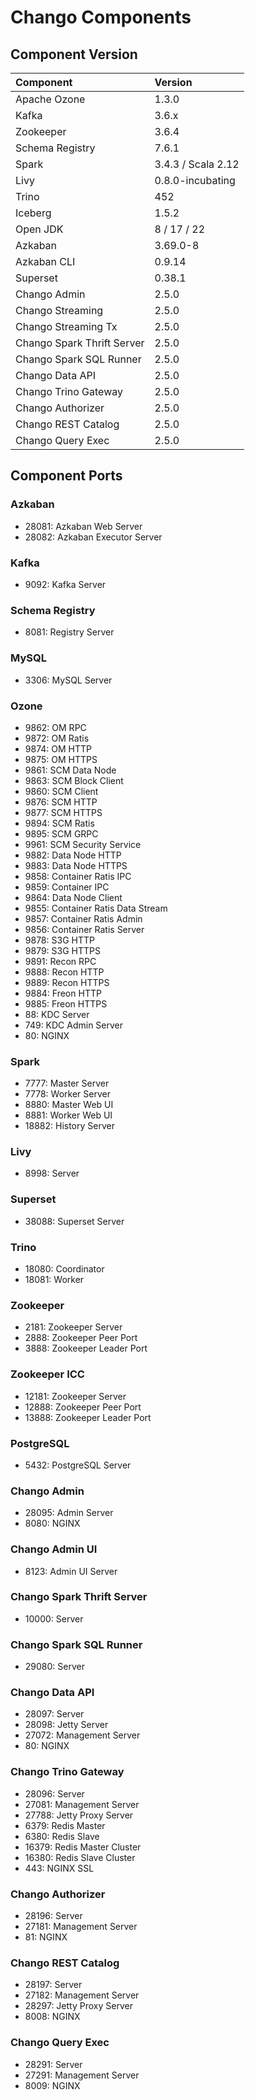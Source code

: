 # Chango Components


## Component Version


| Component                    | Version            | 
|:-----------------------------|:-------------------| 
| Apache Ozone                 | 1.3.0              | 
| Kafka                        | 3.6.x              | 
| Zookeeper                    | 3.6.4              | 
| Schema Registry              | 7.6.1              | 
| Spark                        | 3.4.3 / Scala 2.12 | 
| Livy                         | 0.8.0-incubating   | 
| Trino                        | 452                | 
| Iceberg                      | 1.5.2              | 
| Open JDK                     | 8 / 17 / 22        | 
| Azkaban                      | 3.69.0-8           | 
| Azkaban CLI                  | 0.9.14             |
| Superset                     | 0.38.1             |
| Chango Admin         | 2.5.0              | 
| Chango Streaming     | 2.5.0              | 
| Chango Streaming Tx  | 2.5.0              | 
| Chango Spark Thrift Server   | 2.5.0              | 
| Chango Spark SQL Runner      | 2.5.0              | 
| Chango Data API      | 2.5.0              | 
| Chango Trino Gateway | 2.5.0              | 
| Chango Authorizer    | 2.5.0              | 
| Chango REST Catalog  | 2.5.0              |
| Chango Query Exec    | 2.5.0              |

## Component Ports

### Azkaban
- 28081: Azkaban Web Server
- 28082: Azkaban Executor Server

### Kafka
- 9092: Kafka Server

### Schema Registry
- 8081: Registry Server

### MySQL
- 3306: MySQL Server

### Ozone
- 9862: OM RPC
- 9872: OM Ratis
- 9874: OM HTTP
- 9875: OM HTTPS
- 9861: SCM Data Node
- 9863: SCM Block Client
- 9860: SCM Client
- 9876: SCM HTTP
- 9877: SCM HTTPS
- 9894: SCM Ratis
- 9895: SCM GRPC
- 9961: SCM Security Service
- 9882: Data Node HTTP
- 9883: Data Node HTTPS
- 9858: Container Ratis IPC
- 9859: Container IPC
- 9864: Data Node Client
- 9855: Container Ratis Data Stream
- 9857: Container Ratis Admin
- 9856: Container Ratis Server
- 9878: S3G HTTP
- 9879: S3G HTTPS
- 9891: Recon RPC
- 9888: Recon HTTP
- 9889: Recon HTTPS
- 9884: Freon HTTP
- 9885: Freon HTTPS
- 88: KDC Server
- 749: KDC Admin Server
- 80: NGINX

### Spark
- 7777: Master Server
- 7778: Worker Server
- 8880: Master Web UI
- 8881: Worker Web UI
- 18882: History Server

### Livy
- 8998: Server

### Superset
- 38088: Superset Server

### Trino
- 18080: Coordinator 
- 18081: Worker

### Zookeeper
- 2181: Zookeeper Server 
- 2888: Zookeeper Peer Port 
- 3888: Zookeeper Leader Port

### Zookeeper ICC
- 12181: Zookeeper Server
- 12888: Zookeeper Peer Port
- 13888: Zookeeper Leader Port

### PostgreSQL
- 5432: PostgreSQL Server

### Chango Admin
- 28095: Admin Server 
- 8080: NGINX

### Chango Admin UI
- 8123: Admin UI Server

### Chango Spark Thrift Server
- 10000: Server

### Chango Spark SQL Runner
- 29080: Server

### Chango Data API
- 28097: Server 
- 28098: Jetty Server 
- 27072: Management Server 
- 80: NGINX

### Chango Trino Gateway
- 28096: Server 
- 27081: Management Server 
- 27788: Jetty Proxy Server 
- 6379: Redis Master
- 6380: Redis Slave
- 16379: Redis Master Cluster
- 16380: Redis Slave Cluster
- 443: NGINX SSL

### Chango Authorizer
- 28196: Server 
- 27181: Management Server 
- 81: NGINX

### Chango REST Catalog
- 28197: Server 
- 27182: Management Server 
- 28297: Jetty Proxy Server 
- 8008: NGINX

### Chango Query Exec
- 28291: Server
- 27291: Management Server
- 8009: NGINX


